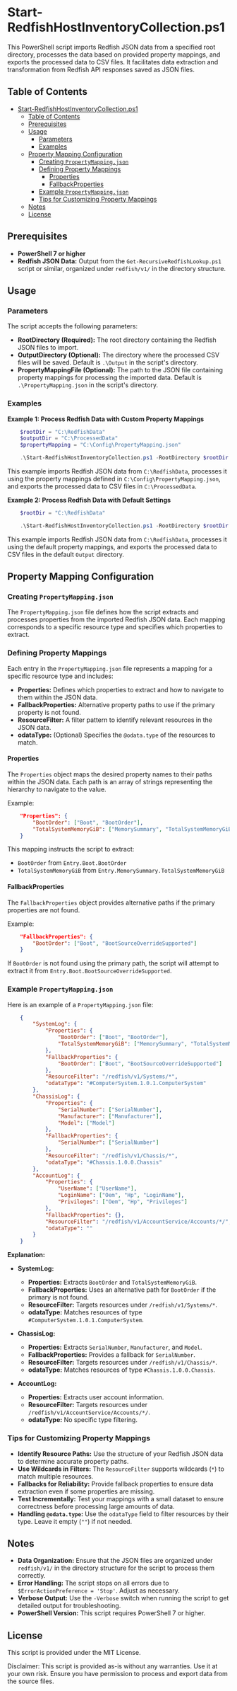 # Start-RedfishHostInventoryCollection.ps1

This PowerShell script imports Redfish JSON data from a specified root directory, processes the data based on provided property mappings, and exports the processed data to CSV files. It facilitates data extraction and transformation from Redfish API responses saved as JSON files.

## Table of Contents

- [Start-RedfishHostInventoryCollection.ps1](#start-redfishhostinventorycollectionps1)
  - [Table of Contents](#table-of-contents)
  - [Prerequisites](#prerequisites)
  - [Usage](#usage)
    - [Parameters](#parameters)
    - [Examples](#examples)
  - [Property Mapping Configuration](#property-mapping-configuration)
    - [Creating `PropertyMapping.json`](#creating-propertymappingjson)
    - [Defining Property Mappings](#defining-property-mappings)
      - [Properties](#properties)
      - [FallbackProperties](#fallbackproperties)
    - [Example `PropertyMapping.json`](#example-propertymappingjson)
    - [Tips for Customizing Property Mappings](#tips-for-customizing-property-mappings)
  - [Notes](#notes)
  - [License](#license)

## Prerequisites

- **PowerShell 7 or higher**
- **Redfish JSON Data:** Output from the `Get-RecursiveRedfishLookup.ps1` script or similar, organized under `redfish/v1/` in the directory structure.

## Usage

### Parameters

The script accepts the following parameters:

- **RootDirectory (Required):** The root directory containing the Redfish JSON files to import.
- **OutputDirectory (Optional):** The directory where the processed CSV files will be saved. Default is `.\Output` in the script's directory.
- **PropertyMappingFile (Optional):** The path to the JSON file containing property mappings for processing the imported data. Default is `.\PropertyMapping.json` in the script's directory.

### Examples

**Example 1: Process Redfish Data with Custom Property Mappings**

```powershell
    $rootDir = "C:\RedfishData"
    $outputDir = "C:\ProcessedData"
    $propertyMapping = "C:\Config\PropertyMapping.json"

    .\Start-RedfishHostInventoryCollection.ps1 -RootDirectory $rootDir -OutputDirectory $outputDir -PropertyMappingFile $propertyMapping
```

This example imports Redfish JSON data from `C:\RedfishData`, processes it using the property mappings defined in `C:\Config\PropertyMapping.json`, and exports the processed data to CSV files in `C:\ProcessedData`.

**Example 2: Process Redfish Data with Default Settings**

```powershell
    $rootDir = "C:\RedfishData"

    .\Start-RedfishHostInventoryCollection.ps1 -RootDirectory $rootDir
```

This example imports Redfish JSON data from `C:\RedfishData`, processes it using the default property mappings, and exports the processed data to CSV files in the default `Output` directory.

## Property Mapping Configuration

### Creating `PropertyMapping.json`

The `PropertyMapping.json` file defines how the script extracts and processes properties from the imported Redfish JSON data. Each mapping corresponds to a specific resource type and specifies which properties to extract.

### Defining Property Mappings

Each entry in the `PropertyMapping.json` file represents a mapping for a specific resource type and includes:

- **Properties:** Defines which properties to extract and how to navigate to them within the JSON data.
- **FallbackProperties:** Alternative property paths to use if the primary property is not found.
- **ResourceFilter:** A filter pattern to identify relevant resources in the JSON data.
- **odataType:** (Optional) Specifies the `@odata.type` of the resources to match.

#### Properties

The `Properties` object maps the desired property names to their paths within the JSON data. Each path is an array of strings representing the hierarchy to navigate to the value.

Example:

```json
    "Properties": {
        "BootOrder": ["Boot", "BootOrder"],
        "TotalSystemMemoryGiB": ["MemorySummary", "TotalSystemMemoryGiB"]
    }
```

This mapping instructs the script to extract:

- `BootOrder` from `Entry.Boot.BootOrder`
- `TotalSystemMemoryGiB` from `Entry.MemorySummary.TotalSystemMemoryGiB`

#### FallbackProperties

The `FallbackProperties` object provides alternative paths if the primary properties are not found.

Example:

```json
    "FallbackProperties": {
        "BootOrder": ["Boot", "BootSourceOverrideSupported"]
    }
```

If `BootOrder` is not found using the primary path, the script will attempt to extract it from `Entry.Boot.BootSourceOverrideSupported`.

### Example `PropertyMapping.json`

Here is an example of a `PropertyMapping.json` file:

```json
    {
        "SystemLog": {
            "Properties": {
                "BootOrder": ["Boot", "BootOrder"],
                "TotalSystemMemoryGiB": ["MemorySummary", "TotalSystemMemoryGiB"]
            },
            "FallbackProperties": {
                "BootOrder": ["Boot", "BootSourceOverrideSupported"]
            },
            "ResourceFilter": "/redfish/v1/Systems/*",
            "odataType": "#ComputerSystem.1.0.1.ComputerSystem"
        },
        "ChassisLog": {
            "Properties": {
                "SerialNumber": ["SerialNumber"],
                "Manufacturer": ["Manufacturer"],
                "Model": ["Model"]
            },
            "FallbackProperties": {
                "SerialNumber": ["SerialNumber"]
            },
            "ResourceFilter": "/redfish/v1/Chassis/*",
            "odataType": "#Chassis.1.0.0.Chassis"
        },
        "AccountLog": {
            "Properties": {
                "UserName": ["UserName"],
                "LoginName": ["Oem", "Hp", "LoginName"],
                "Privileges": ["Oem", "Hp", "Privileges"]
            },
            "FallbackProperties": {},
            "ResourceFilter": "/redfish/v1/AccountService/Accounts/*/",
            "odataType": ""
        }
    }
```

**Explanation:**

- **SystemLog:**
  - **Properties:** Extracts `BootOrder` and `TotalSystemMemoryGiB`.
  - **FallbackProperties:** Uses an alternative path for `BootOrder` if the primary is not found.
  - **ResourceFilter:** Targets resources under `/redfish/v1/Systems/*`.
  - **odataType:** Matches resources of type `#ComputerSystem.1.0.1.ComputerSystem`.

- **ChassisLog:**
  - **Properties:** Extracts `SerialNumber`, `Manufacturer`, and `Model`.
  - **FallbackProperties:** Provides a fallback for `SerialNumber`.
  - **ResourceFilter:** Targets resources under `/redfish/v1/Chassis/*`.
  - **odataType:** Matches resources of type `#Chassis.1.0.0.Chassis`.

- **AccountLog:**
  - **Properties:** Extracts user account information.
  - **ResourceFilter:** Targets resources under `/redfish/v1/AccountService/Accounts/*/`.
  - **odataType:** No specific type filtering.

### Tips for Customizing Property Mappings

- **Identify Resource Paths:** Use the structure of your Redfish JSON data to determine accurate property paths.
- **Use Wildcards in Filters:** The `ResourceFilter` supports wildcards (`*`) to match multiple resources.
- **Fallbacks for Reliability:** Provide fallback properties to ensure data extraction even if some properties are missing.
- **Test Incrementally:** Test your mappings with a small dataset to ensure correctness before processing large amounts of data.
- **Handling `@odata.type`:** Use the `odataType` field to filter resources by their type. Leave it empty (`""`) if not needed.

## Notes

- **Data Organization:** Ensure that the JSON files are organized under `redfish/v1/` in the directory structure for the script to process them correctly.
- **Error Handling:** The script stops on all errors due to `$ErrorActionPreference = 'Stop'`. Adjust as necessary.
- **Verbose Output:** Use the `-Verbose` switch when running the script to get detailed output for troubleshooting.
- **PowerShell Version:** This script requires PowerShell 7 or higher.

## License

This script is provided under the MIT License.

Disclaimer: This script is provided as-is without any warranties. Use it at your own risk. Ensure you have permission to process and export data from the source files.
